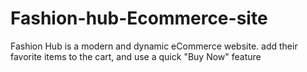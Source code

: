 # Fashion-hub-Ecommerce-site
Fashion Hub is a modern and dynamic eCommerce website. add their favorite items to the cart, and use a quick "Buy Now" feature
